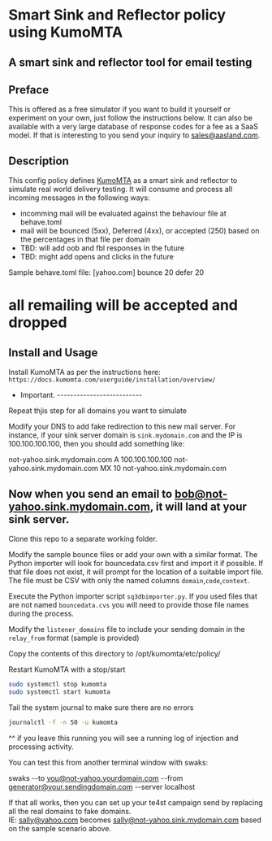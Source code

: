 # Smart Sink and Reflector policy using KumoMTA
## A smart sink and reflector tool for email testing

## Preface
This is offered as a free simulator if you want to build it yourself or experiment on your own, just follow the instructions below.
It can also be available with a very large database of response codes for a fee as a SaaS model.  If that is interesting to you send your inquiry to [sales@aasland.com](mailto:sales@aasland.com).

## Description
This config policy defines [KumoMTA](https://kumomta.com) as a smart sink and
reflector to simulate real world delivery testing.
It will consume and process all incoming messages in the
following ways:
* incomming mail will be evaluated against the behaviour
    file at behave.toml
* mail will be bounced (5xx), Deferred (4xx), or accepted (250)
    based on the percentages in that file per domain
* TBD: will add oob and fbl responses in the future
* TBD: might add opens and clicks in the future

Sample behave.toml file:
[yahoo.com]
  bounce 20
  defer  20
  # all remailing will be accepted and dropped

## Install and Usage
Install KumoMTA as per the instructions here: `https://docs.kumomta.com/userguide/installation/overview/`


- Important. --------------------------

Repeat thjis step for all domains you want to simulate

Modify your DNS to add fake redirection to this new mail server.  For instance, if your sink server domain is `sink.mydomain.com` and the IP is 100.100.100.100, then you should add something like:

not-yahoo.sink.mydomain.com A  100.100.100.100
not-yahoo.sink.mydomain.com MX 10 not-yahoo.sink.mydomain.com

Now when you send an email to bob@not-yahoo.sink.mydomain.com, it will land at your sink server.
--------------------------------------

Clone this repo to a separate working folder.

Modify the sample bounce files or add your own with a similar format.
The Python importer will look for bouncedata.csv first and import it if possible.
If that file does not exist, it will prompt for the location of a suitable 
import file.  The file must be CSV with only the named columns `domain`,`code`,`context`.

Execute the Python importer script `sq3dbimporter.py`.  If you used files that are not named `bouncedata.cvs` you will need to provide those file names during the process.

Modify the `listener_domains` file to include your sending domain in the `relay_from` format (sample is provided)

Copy the contents of this directory to /opt/kumomta/etc/policy/

Restart KumoMTA with a stop/start
``` bash
sudo systemctl stop kumomta
sudo systemctl start kumomta
```

Tail the system journal to make sure there are no errors

```bash
journalctl -f -n 50 -u kumomta
```

^^ if you leave this running you will see a running log of injection and processing activity.

You can test this from another terminal window with swaks:

swaks --to you@not-yahoo.yourdomain.com --from generator@your.sendingdomain.com --server localhost

If that all works, then you can set up your te4st campaign send by replacing all the real domains to fake domains.  
IE: sally@yahoo.com becomes sally@not-yahoo.sink.mydomain.com based on the sample scenario above.



